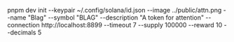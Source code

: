 pnpm dev init --keypair ~/.config/solana/id.json --image ../public/attn.png --name "Blag" --symbol "BLAG" --description "A token for attention" --connection http://localhost:8899 --timeout 7 --supply 100000 --reward 10 --decimals 5